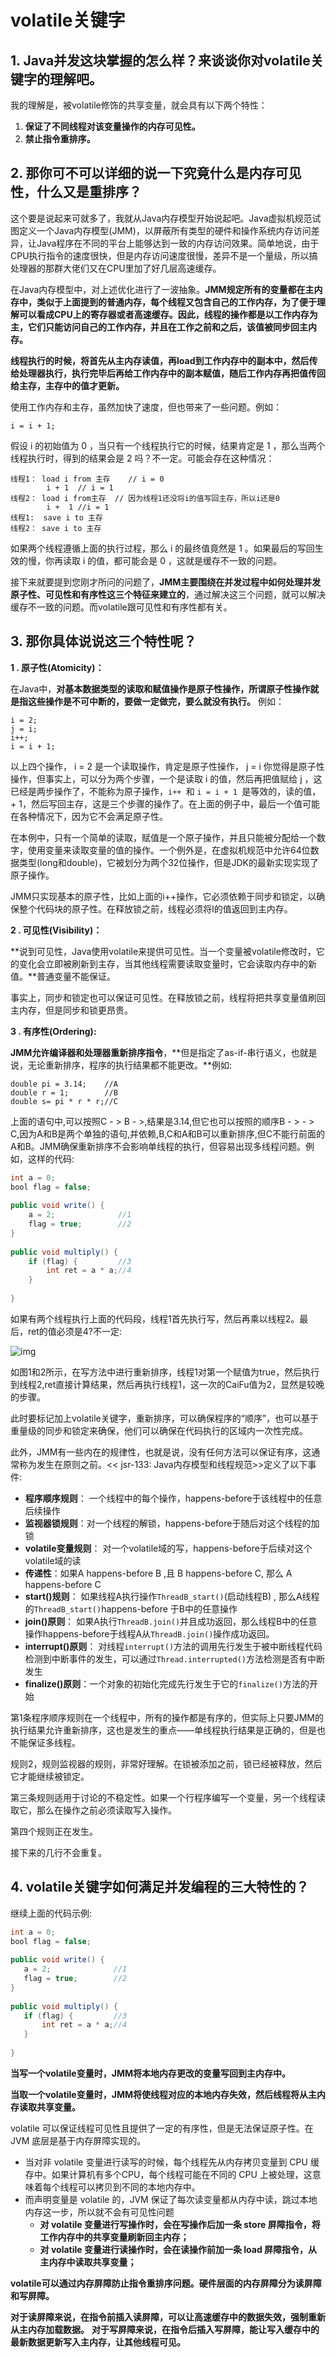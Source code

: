 # volatile关键字

## 1. Java并发这块掌握的怎么样？来谈谈你对volatile关键字的理解吧。

我的理解是，被volatile修饰的共享变量，就会具有以下两个特性：

1. **保证了不同线程对该变量操作的内存可见性。**
2. **禁止指令重排序。**

## 2. 那你可不可以详细的说一下究竟什么是内存可见性，什么又是重排序？

这个要是说起来可就多了，我就从Java内存模型开始说起吧。Java虚拟机规范试图定义一个Java内存模型(JMM)，以屏蔽所有类型的硬件和操作系统内存访问差异，让Java程序在不同的平台上能够达到一致的内存访问效果。简单地说，由于CPU执行指令的速度很快，但是内存访问速度很慢，差异不是一个量级，所以搞处理器的那群大佬们又在CPU里加了好几层高速缓存。

在Java内存模型中，对上述优化进行了一波抽象。**JMM规定所有的变量都在主内存中，类似于上面提到的普通内存，每个线程又包含自己的工作内存，为了便于理解可以看成CPU上的寄存器或者高速缓存。因此，线程的操作都是以工作内存为主，它们只能访问自己的工作内存，并且在工作之前和之后，该值被同步回主内存。**

**线程执行的时候，将首先从主内存读值，再load到工作内存中的副本中，然后传给处理器执行，执行完毕后再给工作内存中的副本赋值，随后工作内存再把值传回给主存，主存中的值才更新。**

使用工作内存和主存，虽然加快了速度，但也带来了一些问题。例如：

```
i = i + 1;
```

假设 i 的初始值为 0 ，当只有一个线程执行它的时候，结果肯定是 1 ，那么当两个线程执行时，得到的结果会是 2 吗？不一定。可能会存在这种情况：

```
线程1： load i from 主存    // i = 0
        i + 1  // i = 1
线程2： load i from主存  // 因为线程1还没将i的值写回主存，所以i还是0
        i +  1 //i = 1
线程1:  save i to 主存
线程2： save i to 主存
```

如果两个线程遵循上面的执行过程，那么 i 的最终值竟然是 1 。如果最后的写回生效的慢，你再读取 i 的值，都可能会是 0 ，这就是缓存不一致的问题。

接下来就要提到您刚才所问的问题了，**JMM主要围绕在并发过程中如何处理并发原子性、可见性和有序性这三个特征来建立的**，通过解决这三个问题，就可以解决缓存不一致的问题。而volatile跟可见性和有序性都有关。

## 3. 那你具体说说这三个特性呢？

**1 . 原子性(Atomicity)：**

在Java中，**对基本数据类型的读取和赋值操作是原子性操作，所谓原子性操作就是指这些操作是不可中断的，要做一定做完，要么就没有执行。** 例如：

```
i = 2;
j = i;
i++;
i = i + 1;
```

以上四个操作， i = 2 是一个读取操作，肯定是原子性操作， j = i 你觉得是原子性操作，但事实上，可以分为两个步骤，一个是读取 i 的值，然后再把值赋给 j ，这已经是两步操作了，不能称为原子操作，`i++ `和 `i = i + 1 `是等效的，读的值，+ 1，然后写回主存，这是三个步骤的操作了。在上面的例子中，最后一个值可能在各种情况下，因为它不会满足原子性。

在本例中，只有一个简单的读取，赋值是一个原子操作，并且只能被分配给一个数字，使用变量来读取变量的值的操作。一个例外是，在虚拟机规范中允许64位数据类型(long和double)，它被划分为两个32位操作，但是JDK的最新实现实现了原子操作。

JMM只实现基本的原子性，比如上面的i++操作，它必须依赖于同步和锁定，以确保整个代码块的原子性。在释放锁之前，线程必须将I的值返回到主内存。

**2 . 可见性(Visibility)：**

**说到可见性，Java使用volatile来提供可见性。当一个变量被volatile修改时，它的变化会立即被刷新到主存，当其他线程需要读取变量时，它会读取内存中的新值。**普通变量不能保证。

事实上，同步和锁定也可以保证可见性。在释放锁之前，线程将把共享变量值刷回主内存，但是同步和锁更昂贵。

**3 . 有序性(Ordering):**

**JMM允许编译器和处理器重新排序指令**，**但是指定了as-if-串行语义，也就是说，无论重新排序，程序的执行结果都不能更改。**例如:

```
double pi = 3.14;    //A
double r = 1;        //B
double s= pi * r * r;//C
```

上面的语句中,可以按照C - > B - >,结果是3.14,但它也可以按照的顺序B - > - > C,因为A和B是两个单独的语句,并依赖,B,C和A和B可以重新排序,但C不能行前面的A和B。JMM确保重新排序不会影响单线程的执行，但容易出现多线程问题。例如，这样的代码:

```java
int a = 0;
bool flag = false;
 
public void write() {
    a = 2;              //1
    flag = true;        //2
}
 
public void multiply() {
    if (flag) {         //3
        int ret = a * a;//4
    }
     
}
```

如果有两个线程执行上面的代码段，线程1首先执行写，然后再乘以线程2。最后，ret的值必须是4?不一定:

![img](https://images2018.cnblogs.com/blog/1246845/201805/1246845-20180513112443139-1944588828.png)

如图1和2所示，在写方法中进行重新排序，线程1对第一个赋值为true，然后执行到线程2,ret直接计算结果，然后再执行线程1，这一次的CaiFu值为2，显然是较晚的步骤。

此时要标记加上volatile关键字，重新排序，可以确保程序的“顺序”，也可以基于重量级的同步和锁定来确保，他们可以确保在代码执行的区域内一次性完成。

此外，JMM有一些内在的规律性，也就是说，没有任何方法可以保证有序，这通常称为发生在原则之前。<< jsr-133: Java内存模型和线程规范>>定义了以下事件:

- **程序顺序规则**： 一个线程中的每个操作，happens-before于该线程中的任意后续操作
- **监视器锁规则**：对一个线程的解锁，happens-before于随后对这个线程的加锁
- **volatile变量规则**： 对一个volatile域的写，happens-before于后续对这个volatile域的读
- **传递性**：如果A happens-before B ,且 B happens-before C, 那么 A happens-before C
- **start()规则**： 如果线程A执行操作`ThreadB_start()`(启动线程B) , 那么A线程的`ThreadB_start()`happens-before 于B中的任意操作
- **join()原则**： 如果A执行`ThreadB.join()`并且成功返回，那么线程B中的任意操作happens-before于线程A从`ThreadB.join()`操作成功返回。
- **interrupt()原则**： 对线程`interrupt()`方法的调用先行发生于被中断线程代码检测到中断事件的发生，可以通过`Thread.interrupted()`方法检测是否有中断发生
- **finalize()原则**：一个对象的初始化完成先行发生于它的`finalize()`方法的开始

第1条程序顺序规则在一个线程中，所有的操作都是有序的，但实际上只要JMM的执行结果允许重新排序，这也是发生的重点——单线程执行结果是正确的，但是也不能保证多线程。

规则2，规则监视器的规则，非常好理解。在锁被添加之前，锁已经被释放，然后它才能继续被锁定。

第三条规则适用于讨论的不稳定性。如果一个行程序编写一个变量，另一个线程读取它，那么在操作之前必须读取写入操作。

第四个规则正在发生。

接下来的几行不会重复。

## 4. volatile关键字如何满足并发编程的三大特性的？

继续上面的代码示例:

```java
int a = 0;
bool flag = false;
 
public void write() {
   a = 2;              //1
   flag = true;        //2
}
 
public void multiply() {
   if (flag) {         //3
       int ret = a * a;//4
   }
    
}
```

**当写一个volatile变量时，JMM将本地内存更改的变量写回到主内存中。**

**当取一个volatile变量时，JMM将使线程对应的本地内存失效，然后线程将从主内存读取共享变量。**

volatile 可以保证线程可见性且提供了一定的有序性，但是无法保证原子性。在 JVM 底层是基于内存屏障实现的。

- 当对非 volatile 变量进行读写的时候，每个线程先从内存拷贝变量到 CPU 缓存中。如果计算机有多个CPU，每个线程可能在不同的 CPU 上被处理，这意味着每个线程可以拷贝到不同的本地内存中。
- 而声明变量是 volatile 的，JVM 保证了每次读变量都从内存中读，跳过本地内存这一步，所以就不会有可见性问题
  - **对 volatile 变量进行写操作时，会在写操作后加一条 store 屏障指令，将工作内存中的共享变量刷新回主内存；**
  - **对 volatile 变量进行读操作时，会在读操作前加一条 load 屏障指令，从主内存中读取共享变量；**

**volatile可以通过内存屏障防止指令重排序问题。硬件层面的内存屏障分为读屏障和写屏障。**

**对于读屏障来说，在指令前插入读屏障，可以让高速缓存中的数据失效，强制重新从主内存加载数据。**
**对于写屏障来说，在指令后插入写屏障，能让写入缓存中的最新数据更新写入主内存，让其他线程可见。**